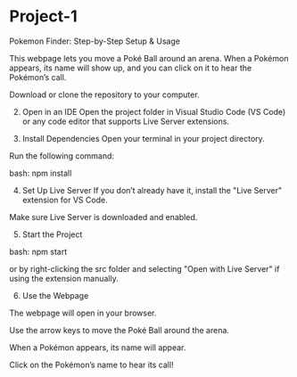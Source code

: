 # Project-1

Pokemon Finder: Step-by-Step Setup & Usage

This webpage lets you move a Poké Ball around an arena. When a Pokémon appears, its name will show up, and you can click on it to hear the Pokémon’s call.

Download or clone the repository to your computer.

2. Open in an IDE
   Open the project folder in Visual Studio Code (VS Code) or any code editor that supports Live Server extensions.

3. Install Dependencies
   Open your terminal in your project directory.

Run the following command:

bash:
npm install

4. Set Up Live Server
   If you don’t already have it, install the "Live Server" extension for VS Code.

Make sure Live Server is downloaded and enabled.

5. Start the Project

bash:
npm start

or by right-clicking the src folder and selecting "Open with Live Server" if using the extension manually.

6. Use the Webpage

The webpage will open in your browser.

Use the arrow keys to move the Poké Ball around the arena.

When a Pokémon appears, its name will appear.

Click on the Pokémon’s name to hear its call!

